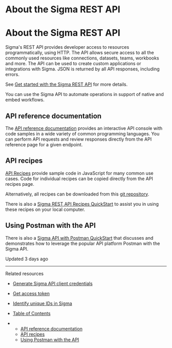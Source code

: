 # About the Sigma REST API

# About the Sigma REST API

Sigma's REST API provides developer access to resources programmatically, using HTTP. The API allows secure access to all the commonly used resources like connections, datasets, teams, workbooks and more. The API can be used to create custom applications or integrations with Sigma. JSON is returned by all API responses, including errors.

See [Get started with the Sigma REST API](/reference/get-started-sigma-api) for more details.

You can use the Sigma API to automate operations in support of native and embed workflows.

## API reference documentation

The [API reference documentation](/reference/get-started-sigma-api) provides an interactive API console with code samples in a wide variety of common programming languages. You can perform API requests and review responses directly from the API reference page for a given endpoint.

## API recipes

[API Recipes](/recipes) provide sample code in JavaScript for many common use cases. Code for individual recipes can be copied directly from the API recipes page.

Alternatively, all recipes can be downloaded from this [git repository](https://github.com/sigmacomputing/quickstarts-public).

There is also a [Sigma REST API Recipes QuickStart](https://quickstarts.sigmacomputing.com/guide/developers_api_code_samples/index.html) to assist you in using these recipes on your local computer.

## Using Postman with the API

There is also a [Sigma API with Postman QuickStart](https://quickstarts.sigmacomputing.com/guide/sigma_api_with_postman/index.html) that discusses and demonstrates how to leverage the popular API platform Postman with the Sigma API.

Updated 3 days ago

---

Related resources

* [Generate Sigma API client credentials](/reference/generate-sigma-api-client-credentials)
* [Get access token](/reference/token)
* [Identify unique IDs in Sigma](/reference/identify-unique-ids-in-sigma)

* [Table of Contents](#)
* + [API reference documentation](#api-reference-documentation)
  + [API recipes](#api-recipes)
  + [Using Postman with the API](#using-postman-with-the-api)